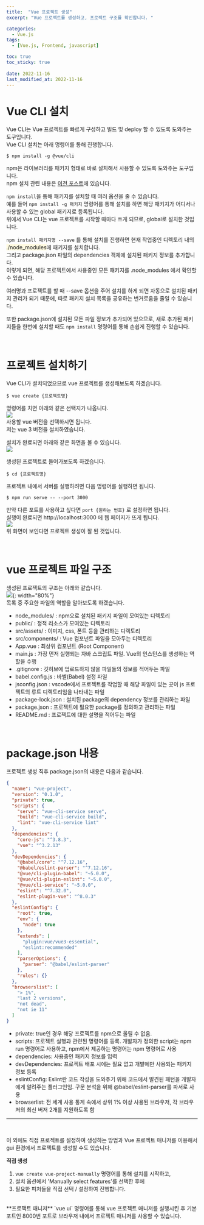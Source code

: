 ```yaml
---
title:  "Vue 프로젝트 생성"
excerpt: "Vue 프로젝트를 생성하고, 프로젝트 구조를 확인합니다. "

categories:
  - Vue.js
tags:
  - [Vue.js, Frontend, javascript]

toc: true
toc_sticky: true
 
date: 2022-11-16
last_modified_at: 2022-11-16
---
```


# Vue CLI 설치  
Vue CLI는 Vue 프로젝트를 빠르게 구성하고 빌드 및 deploy 할 수 있도록 도와주는 도구입니다.  
Vue CLI 설치는 아래 명령어를 통해 진행합니다. 
```shell
$ npm install -g @vue/cli
```
npm은 라이브러리를 패키지 형태로 바로 설치해서 사용할 수 있도록 도와주는 도구입니다.  
npm 설치 관련 내용은 [이전 포스트](https://yunyun3599.github.io/vue.js/vue_setting/#nodejs-%EC%84%A4%EC%B9%98)에 있습니다.  

`npm install`을 통해 패키지를 설치할 때 여러 옵션을 줄 수 있습니다.  
예를 들어  `npm install -g 패키지` 명령어를 통해 설치를 하면 해당 패키지가 어디서나 사용할 수 있는 global 패키지로 등록됩니다.  
위에서 Vue CLI는 vue 프로젝트를 시작할 때마다 쓰게 되므로, global로 설치한 것입니다.  

`npm install 패키지명 --save` 를 통해 설치를 진행하면 현재 작업중인 디렉토리 내의 <span style="background:#fffae0;">./node_modules</span>에 패키지를 설치합니다.  
그리고 package.json 파일의 dependencies 객체에 설치된 패키지 정보를 추가합니다.  
이렇게 되면, 해당 프로젝트에서 사용중인 모든 패키지를 .node_modules 에서 확인할 수 있습니다.  

여러명과 프로젝트를 할 때 --save 옵션을 주어 설치를 하게 되면 자동으로 설치된 패키지 관리가 되기 때문에, 따로 패키지 설치 목록을 공유하는 번거로움을 줄일 수 있습니다.

또한 package.json에 설치된 모든 파일 정보가 추가되어 있으므로, 새로 추가된 패키지들을 한번에 설치할 때도 `npm install` 명령어를 통해 손쉽게 진행할 수 있습니다. 

<br>

# 프로젝트 설치하기
Vue CLI가 설치되었으므로 vue 프로젝트를 생성해보도록 하겠습니다.  
```shell
$ vue create {프로젝트명}
```
명령어를 치면 아래와 같은 선택지가 나옵니다.  
![](/assets/img/2022-11/2022-11-16-vue_create_project/2022-11-16-vue_create_project_1.png)  
사용할 vue 버전을 선택하시면 됩니다.  
저는 vue 3 버전을 설치하였습니다.  

설치가 완료되면 아래와 같은 화면을 볼 수 있습니다.  
![](/assets/img/2022-11/2022-11-16-vue_create_project/2022-11-16-vue_create_project_2.png)

생성된 프로젝트로 들어가보도록 하겠습니다.  
```shell 
$ cd {프로젝트명}
```

프로젝트 내에서 서버를 실행하려면 다음 명령어를 실행하면 됩니다.  
```shell
$ npm run serve -- --port 3000
```
만약 다른 포트를 사용하고 싶다면 `port {원하는 번호}` 로 설정하면 됩니다.  
실행이 완료되면 http://localhost:3000 에 웹 페이지가 뜨게 됩니다.  
![](/assets/img/2022-11/2022-11-16-vue_create_project/2022-11-16-vue_create_project_3.png)  
위 화면이 보인다면 프로젝트 생성이 잘 된 것입니다.  

<br>

# vue 프로젝트 파일 구조
생성된 프로젝트의 구조는 아래와 같습니다.  
![](/assets/img/2022-11/2022-11-16-vue_create_project/2022-11-16-vue_create_project_4.png){: width="80%"}  
목록 중 주요한 파일의 역할을 알아보도록 하겠습니다.  
- node_modules/ : npm으로 설치된 패키지 파일이 모여있는 디렉토리  
- public/ : 정적 리소스가 모여있는 디렉토리  
- src/assets/ : 이미지, css, 폰트 등을 관리하는 디렉토리  
- src/components/ : Vue 컴포넌트 파일을 모아두는 디렉토리  
- App.vue : 최상위 컴포넌트 (Root Component)
- main.js : 가장 먼저 실행되는 자바 스크립트 파일. Vue의 인스턴스를 생성하는 역할을 수행  
- .gitignore : 깃허브에 업로드하지 않을 파일들의 정보를 적어두는 파일
- babel.config.js : 바벨(Babel) 설정 파일
- jsconfig.json : vscode에서 프로젝트를 작업할 때 해당 파일이 있는 곳이 js 프로젝트의 루트 디렉토리임을 나타내는 파일
- package-lock.json : 설치된 package의 dependency 정보를 관리하는 파일  
- package.json : 프로젝트에 필요한 package를 정의하고 관리하는 파일  
- README.md : 프로젝트에 대한 설명을 적어두는 파일

<br>

# package.json 내용
프로젝트 생성 직후 package.json의 내용은 다음과 같습니다.  
```json
{
  "name": "vue-project",
  "version": "0.1.0",
  "private": true,
  "scripts": {
    "serve": "vue-cli-service serve",
    "build": "vue-cli-service build",
    "lint": "vue-cli-service lint"
  },
  "dependencies": {
    "core-js": "^3.8.3",
    "vue": "^3.2.13"
  },
  "devDependencies": {
    "@babel/core": "^7.12.16",
    "@babel/eslint-parser": "^7.12.16",
    "@vue/cli-plugin-babel": "~5.0.0",
    "@vue/cli-plugin-eslint": "~5.0.0",
    "@vue/cli-service": "~5.0.0",
    "eslint": "^7.32.0",
    "eslint-plugin-vue": "^8.0.3"
  },
  "eslintConfig": {
    "root": true,
    "env": {
      "node": true
    },
    "extends": [
      "plugin:vue/vue3-essential",
      "eslint:recommended"
    ],
    "parserOptions": {
      "parser": "@babel/eslint-parser"
    },
    "rules": {}
  },
  "browserslist": [
    "> 1%",
    "last 2 versions",
    "not dead",
    "not ie 11"
  ]
}
```
- private: true인 경우 해당 프로젝트를 npm으로 올릴 수 없음.
- scripts: 프로젝트 실행과 관련된 명령어를 등록. 개발자가 정의한 script는 npm run 명령어로 사용하고, npm에서 제공하는 명령어는 npm 명령어로 사용  
- dependencies: 사용중인 패키지 정보를 입력
- devDependencies: 프로젝트 배포 시에는 필요 없고 개발에만 사용되는 패키지 정보 등록
- eslintConfig: Eslint란 코드 작성을 도와주기 위해 코드에서 발견된 패턴을 개발자에게 알려주는 플러그인임. 구문 분석을 위해 @babel/eslint-parser를 파서로 사용  
- browserlist: 전 세계 사용 통계 속에서 상위 1% 이상 사용된 브라우저, 각 브라우저의 최신 버저 2개를 지원하도록 함  

<hr/>
<br>

이 외에도 직접 프로젝트를 설정하여 생성하는 방법과 Vue 프로젝트 매니저를 이용해서 gui 환경에서 프로젝트를 생성할 수도 있습니다.  

**직접 생성**
1. `vue create vue-project-manually` 명령어를 통해 설치를 시작하고, 
2. 설치 옵션에서 'Manually select features'를 선택한 후에 
3. 필요한 피처들을 직접 선택 / 설정하여 진행합니다.  

<br>   
**프로잭트 매니저**  
`vue ui` 명령어를 통해 vue 프로젝트 매니저를 실행시킨 후 기본 포트인 8000번 포트로 브라우저 내에서 프로젝트 매니저를 사용할 수 있습니다.  
